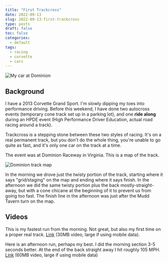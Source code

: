 ```yaml
---
title: "First Trackcross"
date: 2022-09-13
slug: 2022-09-13-first-trackcross
type: posts
draft: false
toc: false
categories:
  - default
tags:
  - racing
  - corvette
  - cars
---
```


![My car at Dominion](/first-trackcross/IMG_2664.jpg)

## Background

I have a 2013 Corvette Grand Sport. I'm slowly dipping my toes into performance
driving. Before this weekend, I have done two autocross events (temporary cone
track set up in a parking lot), and one **ride along** during an HPDE event
(High Performance Driver Education, actual road racing around a track).

Trackcross is a stepping stone between these two styles of racing. It's on a
real permanent track, but you don't do the whole thing, you're unable to go
quite as fast, and it's only one car on the track at a time.

The event was at Dominion Raceway in Virginia.  This is a map of the track.

![Dominion track map](/first-trackcross/course.jpg)

In the morning we drove just the twisty portion of the track, starting where it
says "grid/staging" on the map and ending where it says finish. In the
afternoon we did the same twisty portion plus the back mostly-straight-away,
but with a cone chicane at the beginning of it to prevent us from going too
fast. The finish line in the afternoon was just after the Mudd Tavern turn on
the map.

## Videos

This is my fastest run from the morning. Not great, but also my first time on a
proper real track. [Link](/first-trackcross/morning6-30MB.mp4) (30MB video,
large if using mobile data).

Here is an afternoon run, perhaps my best. I did the morning section 3-5
seconds better. At the end of the back straight away I hit roughly 105
MPH. [Link](/first-trackcross/afternoon7-60MB.mp4)
(60MB video, large if using mobile data)

